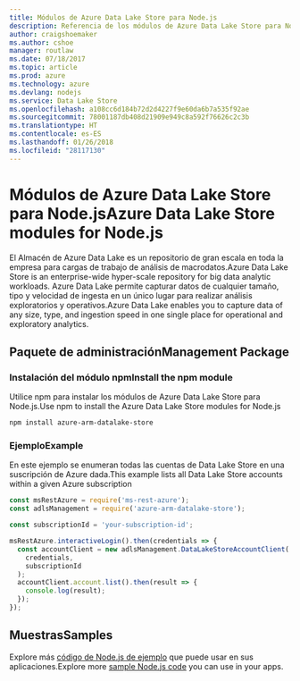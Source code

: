 ```yaml
---
title: Módulos de Azure Data Lake Store para Node.js
description: Referencia de los módulos de Azure Data Lake Store para Node.js
author: craigshoemaker
ms.author: cshoe
manager: routlaw
ms.date: 07/18/2017
ms.topic: article
ms.prod: azure
ms.technology: azure
ms.devlang: nodejs
ms.service: Data Lake Store
ms.openlocfilehash: a108cc6d184b72d2d4227f9e60da6b7a535f92ae
ms.sourcegitcommit: 78001187db408d21909e949c8a592f76626c2c3b
ms.translationtype: HT
ms.contentlocale: es-ES
ms.lasthandoff: 01/26/2018
ms.locfileid: "28117130"
---
```

# <a name="azure-data-lake-store-modules-for-nodejs"></a><span data-ttu-id="f6526-103">Módulos de Azure Data Lake Store para Node.js</span><span class="sxs-lookup"><span data-stu-id="f6526-103">Azure Data Lake Store modules for Node.js</span></span>

<span data-ttu-id="f6526-104">El Almacén de Azure Data Lake es un repositorio de gran escala en toda la empresa para cargas de trabajo de análisis de macrodatos.</span><span class="sxs-lookup"><span data-stu-id="f6526-104">Azure Data Lake Store is an enterprise-wide hyper-scale repository for big data analytic workloads.</span></span> <span data-ttu-id="f6526-105">Azure Data Lake permite capturar datos de cualquier tamaño, tipo y velocidad de ingesta en un único lugar para realizar análisis exploratorios y operativos.</span><span class="sxs-lookup"><span data-stu-id="f6526-105">Azure Data Lake enables you to capture data of any size, type, and ingestion speed in one single place for operational and exploratory analytics.</span></span>

## <a name="management-package"></a><span data-ttu-id="f6526-106">Paquete de administración</span><span class="sxs-lookup"><span data-stu-id="f6526-106">Management Package</span></span>

### <a name="install-the-npm-module"></a><span data-ttu-id="f6526-107">Instalación del módulo npm</span><span class="sxs-lookup"><span data-stu-id="f6526-107">Install the npm module</span></span>

<span data-ttu-id="f6526-108">Utilice npm para instalar los módulos de Azure Data Lake Store para Node.js.</span><span class="sxs-lookup"><span data-stu-id="f6526-108">Use npm to install the Azure Data Lake Store modules for Node.js</span></span>

```bash
npm install azure-arm-datalake-store
```

### <a name="example"></a><span data-ttu-id="f6526-109">Ejemplo</span><span class="sxs-lookup"><span data-stu-id="f6526-109">Example</span></span>

<span data-ttu-id="f6526-110">En este ejemplo se enumeran todas las cuentas de Data Lake Store en una suscripción de Azure dada.</span><span class="sxs-lookup"><span data-stu-id="f6526-110">This example lists all Data Lake Store accounts within a given Azure subscription</span></span>

```javascript
const msRestAzure = require('ms-rest-azure');
const adlsManagement = require('azure-arm-datalake-store');

const subscriptionId = 'your-subscription-id';

msRestAzure.interactiveLogin().then(credentials => {
  const accountClient = new adlsManagement.DataLakeStoreAccountClient(
    credentials,
    subscriptionId
  );
  accountClient.account.list().then(result => {
    console.log(result);
  });
});
```

## <a name="samples"></a><span data-ttu-id="f6526-111">Muestras</span><span class="sxs-lookup"><span data-stu-id="f6526-111">Samples</span></span>

<span data-ttu-id="f6526-112">Explore más [código de Node.js de ejemplo](https://azure.microsoft.com/resources/samples/?platform=nodejs) que puede usar en sus aplicaciones.</span><span class="sxs-lookup"><span data-stu-id="f6526-112">Explore more [sample Node.js code](https://azure.microsoft.com/resources/samples/?platform=nodejs) you can use in your apps.</span></span>
